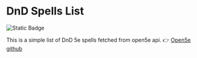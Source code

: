 # DnD Spells List

![Static Badge](https://img.shields.io/badge/status%3A-stable_beta-green)

This is a simple list of DnD 5e spells fetched from open5e api. :point_right: [Open5e github](https://github.com/open5e/open5e)
